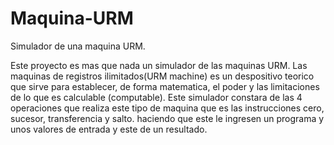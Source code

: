 # Maquina-URM
Simulador de una maquina URM. 

Este proyecto es mas que nada un simulador de las maquinas URM.
Las maquinas de registros ilimitados(URM machine) es un despositivo teorico que sirve para establecer, de forma matematica, el poder y las limitaciones de lo que es calculable (computable).
Este simulador constara de las 4 operaciones que realiza este tipo de maquina que es las instrucciones cero, sucesor, transferencia y salto. haciendo que este le ingresen un programa y unos valores de entrada y este de un resultado.